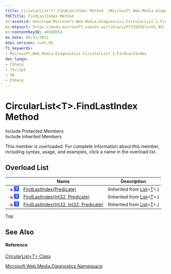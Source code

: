 ```yaml
---
title: CircularList(T).FindLastIndex Method  (Microsoft.Web.Media.Diagnostics)
TOCTitle: FindLastIndex Method
ms:assetid: Overload:Microsoft.Web.Media.Diagnostics.CircularList`1.FindLastIndex
ms:mtpsurl: https://msdn.microsoft.com/en-us/library/Ff728255(v=VS.95)
ms:contentKeyID: 46500554
ms.date: 05/31/2012
mtps_version: v=VS.95
f1_keywords:
- Microsoft.Web.Media.Diagnostics.CircularList`1.FindLastIndex
dev_langs:
- CSharp
- JScript
- VB
- FSharp
---
```


# CircularList\<T\>.FindLastIndex Method

Include Protected Members  
Include Inherited Members  

This member is overloaded. For complete information about this member, including syntax, usage, and examples, click a name in the overload list.

## Overload List

||Name|Description|
|--- |--- |--- |
|![Public method](images/Ff728153.pubmethod(en-us,VS.90).gif "Public method") ![Supported by Windows Phone](images/Ff728255.slMobile(VS.95).gif "Supported by Windows Phone")|[FindLastIndex(Predicate<T>)](https://msdn.microsoft.com/en-us/library/xzs5503w(v=vs.95))|(Inherited from [List](https://msdn.microsoft.com/en-us/library/6sh2ey19(v=vs.95))<[T](circularlist-t-class-microsoft-web-media-diagnostics_1.md)>.)|
|![Public method](images/Ff728153.pubmethod(en-us,VS.90).gif "Public method") ![Supported by Windows Phone](images/Ff728255.slMobile(VS.95).gif "Supported by Windows Phone")|[FindLastIndex(Int32, Predicate<T>)](https://msdn.microsoft.com/en-us/library/0b9t5061(v=vs.95))|(Inherited from [List](https://msdn.microsoft.com/en-us/library/6sh2ey19(v=vs.95))<[T](circularlist-t-class-microsoft-web-media-diagnostics_1.md)>.)|
|![Public method](images/Ff728153.pubmethod(en-us,VS.90).gif "Public method") ![Supported by Windows Phone](images/Ff728255.slMobile(VS.95).gif "Supported by Windows Phone")|[FindLastIndex(Int32, Int32, Predicate<T>)](https://msdn.microsoft.com/en-us/library/860a771k(v=vs.95))|(Inherited from [List](https://msdn.microsoft.com/en-us/library/6sh2ey19(v=vs.95))<[T](circularlist-t-class-microsoft-web-media-diagnostics_1.md)>.)|

Top

## See Also

#### Reference

[CircularList\<T\> Class](circularlist-t-class-microsoft-web-media-diagnostics_1.md)

[Microsoft.Web.Media.Diagnostics Namespace](microsoft-web-media-diagnostics-namespace_1.md)

